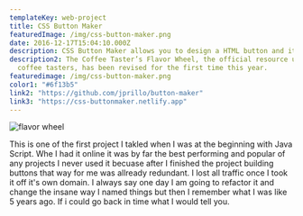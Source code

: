 ```yaml
---
templateKey: web-project
title: CSS Button Maker
featuredImage: /img/css-button-maker.png
date: 2016-12-17T15:04:10.000Z
description: CSS Button Maker allows you to design a HTML button and it prints out the css for you. 
description2: The Coffee Taster’s Flavor Wheel, the official resource used by
  coffee tasters, has been revised for the first time this year.
featuredimage: /img/css-button-maker.png
color1: "#6f13b5"
link2: "https://github.com/jprillo/button-maker"
link3: "https://css-buttonmaker.netlify.app"
---
```


![flavor wheel](/img/css-button-maker.png)

This is one of the first project I takled when I was at the beginning with Java Script. Whe I had it online it was by far the best performing and popular of any projects I never used it becuase after I finished the project building buttons that way for me was allready redundant. I lost all traffic once I took it off it's own domain. I always say one day I am going to refactor it and change the insane way I named things but then I remember what I was like 5 years ago. If i could go back in time what I would tell you. 
